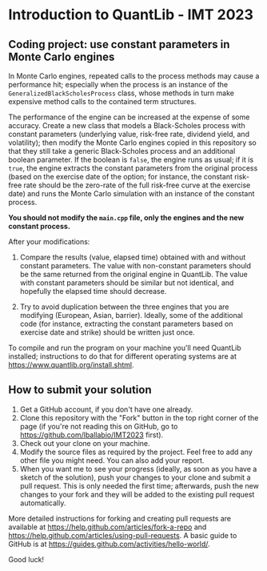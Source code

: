 
# Introduction to QuantLib - IMT 2023

## Coding project: use constant parameters in Monte Carlo engines

In Monte Carlo engines, repeated calls to the process methods may
cause a performance hit; especially when the process is an instance of
the `GeneralizedBlackScholesProcess` class, whose methods in
turn make expensive method calls to the contained term structures.

The performance of the engine can be increased at the expense of some
accuracy.  Create a new class that models a Black-Scholes process with
constant parameters (underlying value, risk-free rate, dividend yield,
and volatility); then modify the Monte Carlo engines copied in this
repository so that they still take a generic Black-Scholes process and
an additional boolean parameter.  If the boolean is `false`, the
engine runs as usual; if it is `true`, the engine extracts the
constant parameters from the original process (based on the exercise
date of the option; for instance, the constant risk-free rate should
be the zero-rate of the full risk-free curve at the exercise date) and
runs the Monte Carlo simulation with an instance of the constant
process.

**You should not modify the `main.cpp` file, only the engines and the
new constant process.**

After your modifications:

1. Compare the results (value, elapsed time) obtained with and without
   constant parameters.  The value with non-constant parameters should
   be the same returned from the original engine in QuantLib.  The
   value with constant parameters should be similar but not identical,
   and hopefully the elapsed time should decrease.

2. Try to avoid duplication between the three engines that you are
   modifying (European, Asian, barrier).  Ideally, some of the
   additional code (for instance, extracting the constant parameters
   based on exercise date and strike) should be written just once.

To compile and run the program on your machine you'll need QuantLib
installed; instructions to do that for different operating systems are
at <https://www.quantlib.org/install.shtml>.


## How to submit your solution

1. Get a GitHub account, if you don't have one already.
2. Clone this repository with the "Fork" button in the top right
   corner of the page (if you're not reading this on GitHub, go to
   <https://github.com/lballabio/IMT2023> first).
3. Check out your clone on your machine.
4. Modify the source files as required by the project.  Feel free to
   add any other file you might need. You can also add your report.
5. When you want me to see your progress (ideally, as soon as you have
   a sketch of the solution), push your changes to your clone and
   submit a pull request.  This is only needed the first time;
   afterwards, push the new changes to your fork and they will be
   added to the existing pull request automatically.

More detailed instructions for forking and creating pull requests are
available at <https://help.github.com/articles/fork-a-repo> and
<https://help.github.com/articles/using-pull-requests>.  A basic guide
to GitHub is at <https://guides.github.com/activities/hello-world/>.

Good luck!


